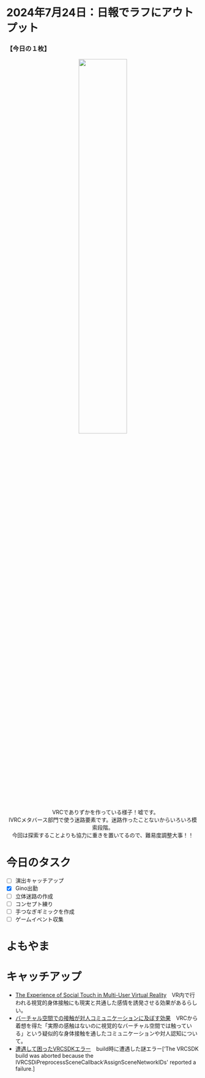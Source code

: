 # 2024年7月24日：日報でラフにアウトプット
### 【今日の１枚】<br>
<p align="center">
  <img src="https://github.com/user-attachments/assets/1a9728a4-cb7a-4210-ae33-4b02cb0d01e7" width = 50%><br>
 　VRCでありずかを作っている様子！嘘です。<br>
   IVRCメタバース部門で使う迷路要素です。迷路作ったことないからいろいろ模索段階。<br>
  今回は探索することよりも協力に重きを置いてるので、難易度調整大事！！
</p>

# 今日のタスク
- [ ] 演出キャッチアップ
- [x] Gino出勤
- [ ] 立体迷路の作成
- [ ] コンセプト練り
- [ ] 手つなぎギミックを作成
- [ ] ゲームイベント収集

# よもやま


# キャッチアップ
- [The Experience of Social Touch in Multi-User Virtual Reality](https://dl.acm.org/doi/fullHtml/10.1145/3385956.3418944)　VR内で行われる視覚的身体接触にも現実と共通した感情を誘発させる効果があるらしい。
- [バーチャル空間での接触が対人コミュニケーションに及ぼす効果](https://conference.vrsj.org/ac2020/program/doc/3D3-2_PR0065.pdf)　VRCから着想を得た「実際の感触はないのに視覚的なバーチャル空間では触っている」という疑似的な身体接触を通したコミュニケーションや対人認知について。
- [遭遇して困ったVRCSDKエラー](https://note.com/tsukiyomirua/n/n04058347db28)　build時に遭遇した謎エラー[‘The VRCSDK build was aborted because the IVRCSDiPreprocessSceneCallback‘AssignSceneNetworkIDs' reported a failure.]

